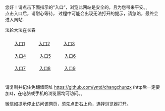 您好！请点击下面指示的“入口”，浏览此网站是安全的，且为您带来平安。。 <br/>
点击入口后，请耐心等待， 过程中可能会出现无法打开的提示，请忽略，最终会进入网站. </br>

法轮大法在长春<br/>
<div style="padding:10px"><a style="margin:20px" target="_blank" href="https://d3o2l28lxqc4ou.cloudfront.net/2Qpsp?utswiqnm" id="ccLink1" rel="nofollow">入口1</a> <a target="_blank" style="margin:20px" href="https://d1ib03j5br40vg.cloudfront.net/2Qpsp?uuksgr" id="ccLink2" rel="nofollow">入口2</a> <a style="margin:20px" target="_blank" href="https://d1ypo5aennl32k.cloudfront.net/2Qpsp?imafvhlf" id="ccLink3" rel="nofollow">入口3</a></div>

<div style="padding:10px" ><a style="margin:20px" target="_blank" href="https://d3o2l28lxqc4ou.cloudfront.net/2Qpsp?utswiqnm" id="ccLink4" rel="nofollow">入口4</a> <a style="margin:20px" href="https://d1ib03j5br40vg.cloudfront.net/2Qpsp?uuksgr" target="_blank" id="ccLink5" rel="nofollow">入口5</a> <a style="margin:20px" href="https://d1ypo5aennl32k.cloudfront.net/2Qpsp?imafvhlf" target="_blank" id="ccLink6" rel="nofollow">入口6</a></div>

<div style="padding:10px"><a style="margin:20px" target="_blank" href="https://d3o2l28lxqc4ou.cloudfront.net/2Qpsp?utswiqnm" id="ccLink7" rel="nofollow">入口7</a> <a style="margin:20px" href="https://d1ib03j5br40vg.cloudfront.net/2Qpsp?uuksgr" target="_blank" id="ccLink8" rel="nofollow">入口8</a> <a style="margin:20px" target="_blank" href="https://d1ypo5aennl32k.cloudfront.net/2Qpsp?imafvhlf" id="ccLink9" rel="nofollow">入口9</a></div>

<br/>



请复制并记住免翻墙网址 https://github.com/yntd/changchunzx (http后一定要加s)，在电脑或手机的浏览器均可访问。。<br/>

微信如提示停止访问该网页，须先点击右上角，选择浏览器打开。
